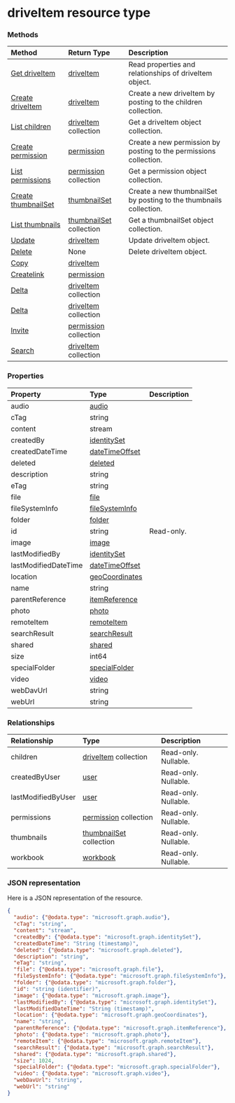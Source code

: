 # driveItem resource type




### Methods

| Method		   | Return Type	|Description|
|:---------------|:--------|:----------|
|[Get driveItem](../api/driveitem_get.md) | [driveItem](driveitem.md) |Read properties and relationships of driveItem object.|
|[Create driveItem](../api/driveitem_post_children.md) |[driveItem](driveitem.md)| Create a new driveItem by posting to the children collection.|
|[List children](../api/driveitem_list_children.md) |[driveItem](driveitem.md) collection| Get a driveItem object collection.|
|[Create permission](../api/driveitem_post_permissions.md) |[permission](permission.md)| Create a new permission by posting to the permissions collection.|
|[List permissions](../api/driveitem_list_permissions.md) |[permission](permission.md) collection| Get a permission object collection.|
|[Create thumbnailSet](../api/driveitem_post_thumbnails.md) |[thumbnailSet](thumbnailset.md)| Create a new thumbnailSet by posting to the thumbnails collection.|
|[List thumbnails](../api/driveitem_list_thumbnails.md) |[thumbnailSet](thumbnailset.md) collection| Get a thumbnailSet object collection.|
|[Update](../api/driveitem_update.md) | [driveItem](driveitem.md)	|Update driveItem object. |
|[Delete](../api/driveitem_delete.md) | None |Delete driveItem object. |
|[Copy](../api/driveitem_copy.md)|[driveItem](driveitem.md)||
|[Createlink](../api/driveitem_createlink.md)|[permission](permission.md)||
|[Delta](../api/driveitem_delta.md)|[driveItem](driveitem.md) collection||
|[Delta](../api/driveitem_delta.md)|[driveItem](driveitem.md) collection||
|[Invite](../api/driveitem_invite.md)|[permission](permission.md) collection||
|[Search](../api/driveitem_search.md)|[driveItem](driveitem.md) collection||

### Properties
| Property	   | Type	|Description|
|:---------------|:--------|:----------|
|audio|[audio](audio.md)||
|cTag|string||
|content|stream||
|createdBy|[identitySet](identityset.md)||
|createdDateTime|[dateTimeOffset](datetimeoffset.md)||
|deleted|[deleted](deleted.md)||
|description|string||
|eTag|string||
|file|[file](file.md)||
|fileSystemInfo|[fileSystemInfo](filesysteminfo.md)||
|folder|[folder](folder.md)||
|id|string| Read-only.|
|image|[image](image.md)||
|lastModifiedBy|[identitySet](identityset.md)||
|lastModifiedDateTime|[dateTimeOffset](datetimeoffset.md)||
|location|[geoCoordinates](geocoordinates.md)||
|name|string||
|parentReference|[itemReference](itemreference.md)||
|photo|[photo](photo.md)||
|remoteItem|[remoteItem](remoteitem.md)||
|searchResult|[searchResult](searchresult.md)||
|shared|[shared](shared.md)||
|size|int64||
|specialFolder|[specialFolder](specialfolder.md)||
|video|[video](video.md)||
|webDavUrl|string||
|webUrl|string||

### Relationships
| Relationship | Type	|Description|
|:---------------|:--------|:----------|
|children|[driveItem](driveitem.md) collection| Read-only. Nullable.|
|createdByUser|[user](user.md)| Read-only. Nullable.|
|lastModifiedByUser|[user](user.md)| Read-only. Nullable.|
|permissions|[permission](permission.md) collection| Read-only. Nullable.|
|thumbnails|[thumbnailSet](thumbnailset.md) collection| Read-only. Nullable.|
|workbook|[workbook](workbook.md)| Read-only. Nullable.|

### JSON representation

Here is a JSON representation of the resource.

<!-- {
  "blockType": "resource",
  "optionalProperties": [

  ],
  "@odata.type": "microsoft.graph.driveitem"
}-->

```json
{
  "audio": {"@odata.type": "microsoft.graph.audio"},
  "cTag": "string",
  "content": "stream",
  "createdBy": {"@odata.type": "microsoft.graph.identitySet"},
  "createdDateTime": "String (timestamp)",
  "deleted": {"@odata.type": "microsoft.graph.deleted"},
  "description": "string",
  "eTag": "string",
  "file": {"@odata.type": "microsoft.graph.file"},
  "fileSystemInfo": {"@odata.type": "microsoft.graph.fileSystemInfo"},
  "folder": {"@odata.type": "microsoft.graph.folder"},
  "id": "string (identifier)",
  "image": {"@odata.type": "microsoft.graph.image"},
  "lastModifiedBy": {"@odata.type": "microsoft.graph.identitySet"},
  "lastModifiedDateTime": "String (timestamp)",
  "location": {"@odata.type": "microsoft.graph.geoCoordinates"},
  "name": "string",
  "parentReference": {"@odata.type": "microsoft.graph.itemReference"},
  "photo": {"@odata.type": "microsoft.graph.photo"},
  "remoteItem": {"@odata.type": "microsoft.graph.remoteItem"},
  "searchResult": {"@odata.type": "microsoft.graph.searchResult"},
  "shared": {"@odata.type": "microsoft.graph.shared"},
  "size": 1024,
  "specialFolder": {"@odata.type": "microsoft.graph.specialFolder"},
  "video": {"@odata.type": "microsoft.graph.video"},
  "webDavUrl": "string",
  "webUrl": "string"
}

```

<!-- uuid: 8fcb5dbc-d5aa-4681-8e31-b001d5168d79
2015-10-25 14:57:30 UTC -->
<!-- {
  "type": "#page.annotation",
  "description": "driveItem resource",
  "keywords": "",
  "section": "documentation",
  "tocPath": ""
}-->